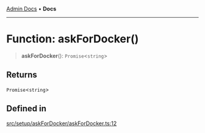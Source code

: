 [Admin Docs](/) • **Docs**

***

# Function: askForDocker()

> **askForDocker**(): `Promise`\<`string`\>

## Returns

`Promise`\<`string`\>

## Defined in

[src/setup/askForDocker/askForDocker.ts:12](https://github.com/PalisadoesFoundation/talawa-admin/blob/main/src/setup/askForDocker/askForDocker.ts#L12)
